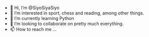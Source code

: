 - 👋 Hi, I’m @SiyoSiyaSiyo
- 👀 I’m interested in sport, chess and reading, among other things.
- 🌱 I’m currently learning Python
- 💞️ I’m looking to collaborate on pretty much everything.
- 📫 How to reach me ...
